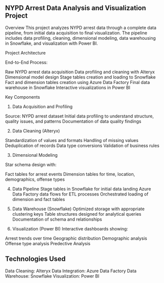 ## NYPD Arrest Data Analysis and Visualization Project

Overview
This project analyzes NYPD arrest data through a complete data pipeline, from initial data acquisition to final visualization. The pipeline includes data profiling, cleaning, dimensional modeling, data warehousing in Snowflake, and visualization with Power BI.

Project Architecture

End-to-End Process:

Raw NYPD arrest data acquisition
Data profiling and cleaning with Alteryx
Dimensional model design
Stage tables creation and loading to Snowflake
Fact and dimension tables creation using Azure Data Factory
Final data warehouse in Snowflake
Interactive visualizations in Power BI

Key Components
1. Data Acquisition and Profiling

Source: NYPD arrest dataset
Initial data profiling to understand structure, quality issues, and patterns
Documentation of data quality findings

2. Data Cleaning (Alteryx)

Standardization of values and formats
Handling of missing values
Deduplication of records
Data type conversions
Validation of business rules

3. Dimensional Modeling

Star schema design with:

Fact tables for arrest events
Dimension tables for time, location, demographics, offense types



4. Data Pipeline
Stage tables in Snowflake for initial data landing
Azure Data Factory data flows for ETL processes
Orchestrated loading of dimension and fact tables

5. Data Warehouse (Snowflake)
Optimized storage with appropriate clustering keys
Table structures designed for analytical queries
Documentation of schema and relationships

6. Visualization (Power BI)
Interactive dashboards showing:

Arrest trends over time
Geographic distribution
Demographic analysis
Offense type analysis
Predective Analysis


## Technologies Used
Data Cleaning: Alteryx
Data Integration: Azure Data Factory
Data Warehouse: Snowflake
Visualization: Power BI

